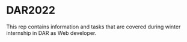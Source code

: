 # DAR2022
This rep contains information and tasks that are covered during winter internship in DAR as Web developer.
